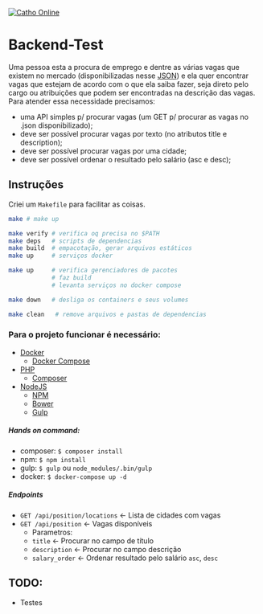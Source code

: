 
[![Catho Online](http://static.catho.com.br/svg/site/logoCathoB2c.svg)](http://www.catho.com.br)

# Backend-Test
Uma pessoa esta a procura de emprego e dentre as várias vagas que existem no mercado (disponibilizadas nesse [JSON](data/vagas.json)) e ela quer encontrar vagas que estejam de acordo com o que ela saiba fazer, seja direto pelo cargo ou atribuições que podem ser encontradas na descrição das vagas. Para atender essa necessidade precisamos:

- uma API simples p/ procurar vagas (um GET p/ procurar as vagas no .json disponibilizado);
- deve ser possível procurar vagas por texto (no atributos title e description);
- deve ser possível procurar vagas por uma cidade;
- deve ser possível ordenar o resultado pelo salário (asc e desc);

## Instruções
Criei um `Makefile` para facilitar as coisas.
```sh
make # make up

make verify # verifica oq precisa no $PATH
make deps   # scripts de dependencias
make build  # empacotação, gerar arquivos estáticos
make up     # serviços docker

make up     # verifica gerenciadores de pacotes
            # faz build
            # levanta serviços no docker compose

make down   # desliga os containers e seus volumes

make clean   # remove arquivos e pastas de dependencias
```

### Para o projeto funcionar é necessário:
* [Docker](https://www.docker.com/)
    * [Docker Compose](https://docs.docker.com/compose/)
* [PHP](http://php.net/)
    * [Composer](https://getcomposer.org/)
* [NodeJS](https://nodejs.org/)
    * [NPM](https://www.npmjs.com/)
    * [Bower](https://bower.io/)
    * [Gulp](http://gulpjs.com/)

##### Hands on command:
* composer: `$ composer install`
* npm: `$ npm install`
* gulp: `$ gulp` ou `node_modules/.bin/gulp`
* docker: `$ docker-compose up -d`

##### Endpoints
* `GET /api/position/locations` <- Lista de cidades com vagas
* `GET /api/position` <- Vagas disponíveis
    * Parametros:
    * `title` <- Procurar no campo de título
    * `description` <- Procurar no campo descrição
    * `salary_order` <- Ordenar resultado pelo salário `asc`, `desc`

## TODO:
* Testes
